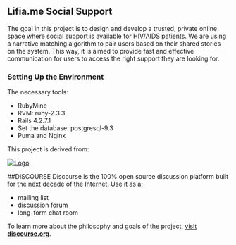 ## Lifia.me Social Support
The goal in this project is to design and develop a trusted, private online space where social support is available for HIV/AIDS patients. We are using a narrative matching algorithm to pair users based on their shared stories on the system. This way, it is aimed to provide fast and effective communication for users to access the right support they are looking for.

### Setting Up the Environment
The necessary tools:

- RubyMine
- RVM: ruby-2.3.3
- Rails 4.2.7.1
- Set the database: postgresql-9.3
- Puma and Nginx

This project is derived from:

<a href="http://www.discourse.org/">![Logo](images/discourse.png)</a>

##DISCOURSE
Discourse is the 100% open source discussion platform built for the next decade of the Internet. Use it as a:

- mailing list
- discussion forum
- long-form chat room

To learn more about the philosophy and goals of the project, [visit **discourse.org**](http://www.discourse.org).
